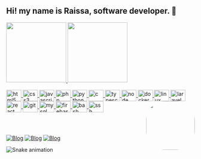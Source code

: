 ## Hi! my name is Raissa, software developer. 👋

<div align="left">
  <a href="https://github.com/RaissaDev">
  <img height="160em" src="https://github-readme-stats.vercel.app/api?username=Raissadev&show_icons=true&theme=dracula&include_all_commits=true&count_private=true"/>
  <img height="160em" src="https://github-readme-stats.vercel.app/api/top-langs/?username=Raissadev&hide=css,html,blade&layout=compact&theme=dracula&bg_color=#fff"/>
</div>

<div style="display: block"><br>
   <img alt="html5" width="40" height="30" align="center" src="https://cdn.jsdelivr.net/gh/devicons/devicon/icons/html5/html5-original.svg" />
   <img alt="css3" width="40" height="30" align="center" src="https://cdn.jsdelivr.net/gh/devicons/devicon/icons/css3/css3-original.svg" />
   <img alt="javascript" width="40" height="30" align="center" src="https://cdn.jsdelivr.net/gh/devicons/devicon/icons/javascript/javascript-original.svg" />
   <img alt="php" width="40" height="30" align="center" src="https://cdn.jsdelivr.net/gh/devicons/devicon/icons/php/php-original.svg" />
   <img alt="python" width="40" height="30" align="center" src="https://cdn.jsdelivr.net/gh/devicons/devicon/icons/python/python-original.svg" />
   <img alt="c" width="40" height="30" align="center" src="https://cdn.jsdelivr.net/gh/devicons/devicon/icons/c/c-original.svg" />
   <img alt="typescript" width="40" height="30" align="center" src="https://cdn.jsdelivr.net/gh/devicons/devicon/icons/typescript/typescript-original.svg" />
   <img alt="node" width="40" height="30" align="center" src="https://cdn.jsdelivr.net/gh/devicons/devicon/icons/nodejs/nodejs-original-wordmark.svg" />
   <img alt="docker" width="40" height="30" align="center" src="https://cdn.jsdelivr.net/gh/devicons/devicon/icons/docker/docker-plain-wordmark.svg" />
   <img alt="linux" width="40" height="30" align="center" src="https://cdn.jsdelivr.net/gh/devicons/devicon/icons/linux/linux-original.svg" /> 
   <img alt="laravel" width="40" height="30" align="center" src="https://cdn.jsdelivr.net/gh/devicons/devicon/icons/laravel/laravel-plain.svg" />
   <img alt="react" width="40" height="30" align="center" src="https://cdn.jsdelivr.net/gh/devicons/devicon/icons/react/react-original.svg" />
   <img alt="git" width="40" height="30" align="center" src="https://cdn.jsdelivr.net/gh/devicons/devicon/icons/git/git-original.svg" />
   <img alt="mysql" width="40" height="30" align="center" src="https://cdn.jsdelivr.net/gh/devicons/devicon/icons/mysql/mysql-original.svg" />
   <img alt="firebase" width="40" height="30" align="center" src="https://cdn.jsdelivr.net/gh/devicons/devicon/icons/firebase/firebase-plain.svg" />
   <img alt="bash" width="40" height="30" align="center" src="https://cdn.jsdelivr.net/gh/devicons/devicon/icons/bash/bash-original.svg" />
   <img alt="ssh" width="40" height="30" align="center" src="https://cdn.jsdelivr.net/gh/devicons/devicon/icons/ssh/ssh-original.svg" />
  <img align="right" width="130" height="130" style="border-radius:50px;" src="https://user-images.githubusercontent.com/82960240/139607128-1c6da43d-5c91-4c6d-a2c4-9e0ec23e7d7d.png" />
</div>
   
##
  
<div style="display: inline_block;"><br>
   
[![Blog](https://img.shields.io/badge/Instagram-E4405F?style=for-the-badge&logo=instagram&logoColor=white)](https://www.instagram.com/raissa_dev/)
[![Blog](https://img.shields.io/badge/LinkedIn-0077B5?style=for-the-badge&logo=linkedin&logoColor=white)](https://www.linkedin.com/in/raissa-dev-69986a214/)
[![Blog](https://img.shields.io/badge/GitHub-100000?style=for-the-badge&logo=github&logoColor=white)](https://github.com/Raissadev/)
   
</div>

![Snake animation](https://github.com/RaissaDev/RaissaDev/blob/output/github-contribution-grid-snake.svg)

